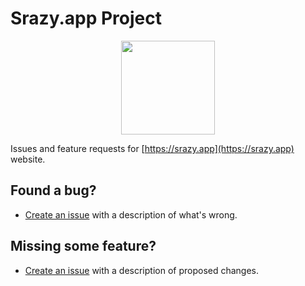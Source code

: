 # Srazy.app Project

<p align="center">
<img src="https://srazy.app/android-chrome-192x192.png" width="150px"/>
</p>

Issues and feature requests for [https://srazy.app](https://srazy.app) website.

## Found a bug?
- [Create an issue](https://github.com/Dzoukr/Srazy.app-Project/issues/new) with a description of what's wrong.

## Missing some feature?
- [Create an issue](https://github.com/Dzoukr/Srazy.app-Project/issues/new) with a description of proposed changes.
